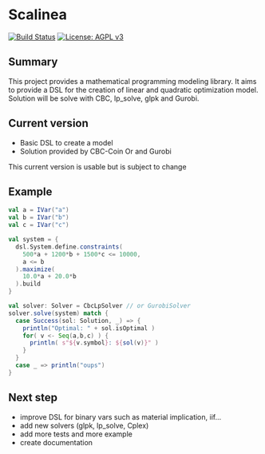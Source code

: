 # Scalinea
[![Build Status](https://travis-ci.com/jcavat/scalinea.svg?branch=master)](https://travis-ci.com/jcavat/scalinea)
[![License: AGPL v3](https://img.shields.io/badge/License-AGPL%20v3-blue.svg)](https://www.gnu.org/licenses/agpl-3.0)

## Summary

This project provides a mathematical programming modeling library. It aims to provide a DSL for the creation 
of linear and quadratic optimization model. Solution will be solve with CBC, lp_solve, glpk and Gurobi.

## Current version

- Basic DSL to create a model
- Solution provided by CBC-Coin Or and Gurobi

This current version is usable but is subject to change

## Example

```scala
val a = IVar("a")
val b = IVar("b")
val c = IVar("c")

val system = {
  dsl.System.define.constraints(
    500*a + 1200*b + 1500*c <= 10000,
    a <= b
  ).maximize(
    10.0*a + 20.0*b
  ).build
}

val solver: Solver = CbcLpSolver // or GurobiSolver
solver.solve(system) match {
  case Success(sol: Solution, _) => {
    println("Optimal: " + sol.isOptimal )
    for( v <- Seq(a,b,c) ) {
      println( s"${v.symbol}: ${sol(v)}" )
    }
  }
  case _ => println("oups")
}
```

## Next step

- improve DSL for binary vars such as material implication, iif...
- add new solvers (glpk, lp_solve, Cplex)
- add more tests and more example
- create documentation




